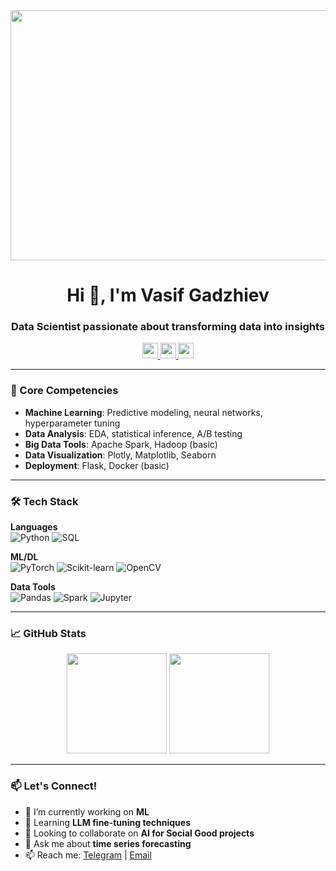 <div align="center">
  <img height="400" width="800" src="https://media.giphy.com/media/v1.Y2lkPTc5MGI3NjExbTRvanB3eWt6YTVvbzY5a213eXEyd3l4ZmF5aG9wd205YWI3aXNzeiZlcD12MV9pbnRlcm5hbF9naWZfYnlfaWQmY3Q9Zw/8jnmXB4R1b5ska6L7l/giphy-downsized-large.gif"  />
</div>

<h1 align="center">Hi 👋, I'm Vasif Gadzhiev</h1>
<h3 align="center">Data Scientist passionate about transforming data into insights</h3>

<div align="center">
  <a href="https://t.me/lionl1" target="_blank">
    <img src="https://img.shields.io/badge/Telegram-2CA5E0?style=for-the-badge&logo=telegram&logoColor=white" height="25"/>
  </a>
  <a href="https://linkedin.com/in/yourprofile" target="_blank">
    <img src="https://img.shields.io/badge/LinkedIn-0077B5?style=for-the-badge&logo=linkedin&logoColor=white" height="25"/>
  </a>
  <a href="mailto:vasifgadzhievgit@gmail.com">
    <img src="https://img.shields.io/badge/Gmail-D14836?style=for-the-badge&logo=gmail&logoColor=white" height="25"/>
  </a>
</div>

---

### 🚀 Core Competencies
- **Machine Learning**: Predictive modeling, neural networks, hyperparameter tuning
- **Data Analysis**: EDA, statistical inference, A/B testing
- **Big Data Tools**: Apache Spark, Hadoop (basic)
- **Data Visualization**: Plotly, Matplotlib, Seaborn
- **Deployment**: Flask, Docker (basic)

---

### 🛠️ Tech Stack

**Languages**  
![Python](https://img.shields.io/badge/Python-3776AB?style=flat-square&logo=python&logoColor=white)
![SQL](https://img.shields.io/badge/SQL-4479A1?style=flat-square&logo=postgresql&logoColor=white)

**ML/DL**  
![PyTorch](https://img.shields.io/badge/PyTorch-EE4C2C?style=flat-square&logo=pytorch&logoColor=white)
![Scikit-learn](https://img.shields.io/badge/scikit--learn-F7931E?style=flat-square&logo=scikit-learn&logoColor=white)
![OpenCV](https://img.shields.io/badge/OpenCV-5C3EE8?style=flat-square&logo=opencv&logoColor=white)

**Data Tools**  
![Pandas](https://img.shields.io/badge/Pandas-150458?style=flat-square&logo=pandas&logoColor=white)
![Spark](https://img.shields.io/badge/Spark-E25A1C?style=flat-square&logo=apachespark&logoColor=white)
![Jupyter](https://img.shields.io/badge/Jupyter-F37626?style=flat-square&logo=jupyter&logoColor=white)

---

### 📈 GitHub Stats

<div align="center">
  <img src="https://github-readme-stats.vercel.app/api?username=vasifgadzhiev&show_icons=true&theme=radical" height="160"/>
  <img src="https://github-readme-stats.vercel.app/api/top-langs/?username=vasifgadzhiev&layout=compact&theme=radical" height="160"/>
</div>

---

### 📫 Let's Connect!
- 🔭 I’m currently working on **ML**
- 🌱 Learning **LLM fine-tuning techniques**
- 👯 Looking to collaborate on **AI for Social Good projects**
- 💬 Ask me about **time series forecasting**
- 📫 Reach me: [Telegram](https://t.me/lionl1) | [Email](mailto:vasifgadzhievgit@gmail.com)

